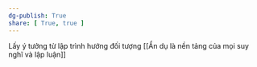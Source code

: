 ```yaml
---
dg-publish: True
share: [ True, true ]
---
```

Lấy ý tưởng từ lập trình hướng đối tượng
[[Ẩn dụ là nền tảng của mọi suy nghĩ và lập luận]]